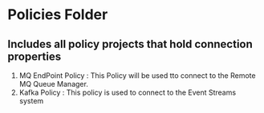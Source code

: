 # Policies Folder
## Includes all policy projects that hold connection properties
1. MQ EndPoint Policy : This Policy will be used tto connect to the Remote MQ Queue Manager.
2. Kafka Policy : This policy is used to connect to the Event Streams system
